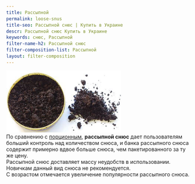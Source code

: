 ```yaml
---
title: Рассыпной
permalink: loose-snus
title-seo: Рассыпной снюс | Купить в Украине
descr: Рассыпной снюс Купить в Украине
keywords: снюс, Рассыпной
filter-name-h2: Рассыпной снюс
filter-composition-list: Рассыпной
layout: filter-composition
---
```


<img class="img-fluid" src="/img/composition/loose-snus.JPG" alt="Рассыпной снюс"><br>
По сравнению с [порционным](/portion-snus), **рассыпной снюс** дает пользователям больший контроль над количеством снюса, и банка рассыпного снюса содержит примерно вдвое больше снюса, чем пакетированного за ту же цену.<br>
Рассыпной снюс доставляет массу неудобств в использовании.<br>
Новичкам данный вид снюса не рекомендуется.<br>
С возрастом отмечается увеличение популярности рассыпного снюса.